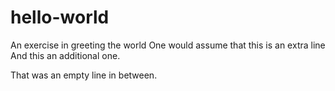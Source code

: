 # hello-world
An exercise in greeting the world
One would assume that this is an extra line
And this an additional one.

That was an empty line in between.
